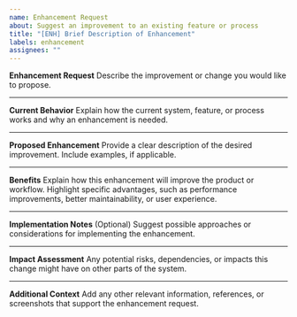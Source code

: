 ```yaml
---
name: Enhancement Request
about: Suggest an improvement to an existing feature or process
title: "[ENH] Brief Description of Enhancement"
labels: enhancement
assignees: ""
---
```


**Enhancement Request**
Describe the improvement or change you would like to propose.

---

**Current Behavior**
Explain how the current system, feature, or process works and why an enhancement is needed.

---

**Proposed Enhancement**
Provide a clear description of the desired improvement. Include examples, if applicable.

---

**Benefits**
Explain how this enhancement will improve the product or workflow. Highlight specific advantages, such as performance improvements, better maintainability, or user experience.

---

**Implementation Notes**
(Optional) Suggest possible approaches or considerations for implementing the enhancement.

---

**Impact Assessment**
Any potential risks, dependencies, or impacts this change might have on other parts of the system.

---

**Additional Context**
Add any other relevant information, references, or screenshots that support the enhancement request.
